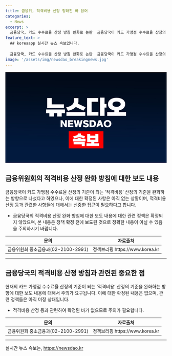```yaml
---
title: 금융위, 적격비용 산정 정해진 바 없어
categories:
  - News
excerpt: >
  금융당국, 카드 수수료율 산정 방침 완화로 논란  금융당국이 카드 가맹점 수수료율 산정의 기준을 완화하는 방침을 고려 중이라고 보도되었다. 현재는 3년 주기로 의무적으로 산정해 왔는데, 이후에는 3년마다 적격비용 산정이 필요한지 여부를 우선 결정하겠다는 계획이다. 하지만 이러한 사항들은 아직 최종 확정되지 않았으므로 주의가 필요하다. 관련 문의는 금융위원회 중소금융과로 연락 바랍니다.
feature_text: >
  ## koreaapp 실시간 뉴스 속보입니다.

  금융당국, 카드 수수료율 산정 방침 완화로 논란  금융당국이 카드 가맹점 수수료율 산정의 기준을 완화하는 방침을 고려 중이라고 보도되었다. 현재는 3년 주기로 의무적으로 산정해 왔는데, 이후에는 3년마다 적격비용 산정이 필요한지 여부를 우선 결정하겠다는 계획이다. 하지만 이러한 사항들은 아직 최종 확정되지 않았으므로 주의가 필요하다. 관련 문의는 금융위원회 중소금융과로 연락 바랍니다.
image: '/assets/img/newsdao_breakingnews.jpg'
---
```


<p><img src="/assets/img/newsdao_breakingnews.jpg" alt="koreaapp 속보" /></p>

<h2 data-ke-size="size26">금융위원회의 적격비용 산정 완화 방침에 대한 보도 내용</h2>

<p data-ke-size="size16">금융당국이 카드 가맹점 수수료율 산정의 기준이 되는 ‘적격비용’ 산정의 기준을 완화하는 방향으로 나섰다고 하였으나, 이에 대한 확정된 사항은 아직 없는 상황이며, 적격비용 산정 등과 관련한 사항들에 대해서는 신중한 접근이 필요하다고 합니다.</p>

<ul>
<li>금융당국의 적격비용 산정 완화 방침에 대한 보도 내용에 대한 관련 정책은 확정되지 않았으며, 본 내용은 정책 확정 전에 보도된 것으로 정확한 내용이 아닐 수 있음을 주의하시기 바랍니다.</li>
</ul>

<table>
<thead>
<tr>
<th>문의</th>
<th>자료출처</th>
</tr>
</thead>
<tbody>
<tr>
<td>금융위원회 중소금융과(02-2100-2991)</td>
<td>정책브리핑 https://www.korea.kr</td>
</tr>
</tbody>
</table>

<hr>

<h2 data-ke-size="size26">금융당국의 적격비용 산정 방침과 관련된 중요한 점</h2>

<p data-ke-size="size16">현재의 카드 가맹점 수수료율 산정의 기준이 되는 ‘적격비용’ 산정의 기준을 완화하는 방향에 대한 보도 내용에 대해서 주의가 요구됩니다. 이에 대한 확정된 내용은 없으며, 관련 정책들은 아직 미정 상태입니다.</p>

<ul>
<li>적격비용 산정 등과 관련하여 확정된 바가 없으므로 주의가 필요합니다.</li>
</ul>

<table>
<thead>
<tr>
<th>문의</th>
<th>자료출처</th>
</tr>
</thead>
<tbody>
<tr>
<td>금융위원회 중소금융과(02-2100-2991)</td>
<td>정책브리핑 https://www.korea.kr</td>
</tr>
</tbody>
</table>

<hr>
실시간 뉴스 속보는, <a href="https://newsdao.kr" rel="dofollow">https://newsdao.kr</a>


